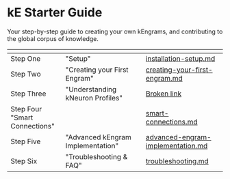 # kE Starter Guide

Your step-by-step guide to creating your own kEngrams, and contributing to the global corpus of knowledge.

<table data-view="cards"><thead><tr><th></th><th></th><th></th><th data-hidden data-card-target data-type="content-ref"></th></tr></thead><tbody><tr><td>Step One</td><td>"Setup"</td><td></td><td><a href="installation-setup.md">installation-setup.md</a></td></tr><tr><td>Step Two</td><td>"Creating your First Engram"</td><td></td><td><a href="creating-your-first-engram.md">creating-your-first-engram.md</a></td></tr><tr><td>Step Three</td><td>"Understanding kNeuron Profiles"</td><td></td><td><a href="broken-reference">Broken link</a></td></tr><tr><td>Step Four<br>"Smart Connections"</td><td></td><td></td><td><a href="smart-connections.md">smart-connections.md</a></td></tr><tr><td>Step Five</td><td>"Advanced kEngram Implementation"</td><td></td><td><a href="advanced-engram-implementation.md">advanced-engram-implementation.md</a></td></tr><tr><td>Step Six</td><td>"Troubleshooting &#x26; FAQ"</td><td></td><td><a href="troubleshooting.md">troubleshooting.md</a></td></tr></tbody></table>
